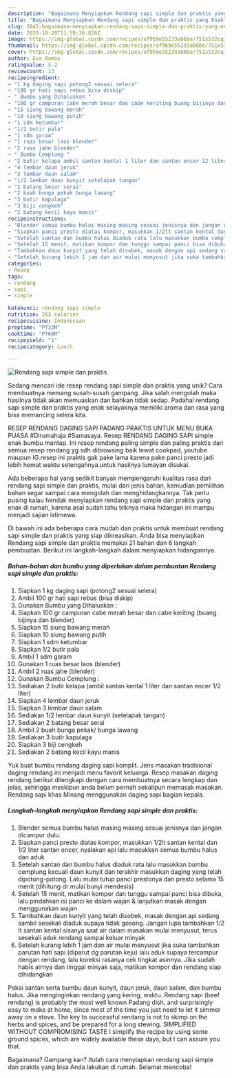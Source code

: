 ```yaml
---
description: "Bagaimana Menyiapkan Rendang sapi simple dan praktis yang Enak"
title: "Bagaimana Menyiapkan Rendang sapi simple dan praktis yang Enak"
slug: 3045-bagaimana-menyiapkan-rendang-sapi-simple-dan-praktis-yang-enak
date: 2020-10-20T11:59:36.826Z
image: https://img-global.cpcdn.com/recipes/af9b9e55233ab6be/751x532cq70/rendang-sapi-simple-dan-praktis-foto-resep-utama.jpg
thumbnail: https://img-global.cpcdn.com/recipes/af9b9e55233ab6be/751x532cq70/rendang-sapi-simple-dan-praktis-foto-resep-utama.jpg
cover: https://img-global.cpcdn.com/recipes/af9b9e55233ab6be/751x532cq70/rendang-sapi-simple-dan-praktis-foto-resep-utama.jpg
author: Eva Ramos
ratingvalue: 3.2
reviewcount: 13
recipeingredient:
- "1 kg daging sapi potong2 sesuai selera"
- "100 gr hati sapi rebus bisa diskip"
- " Bumbu yang Dihaluskan "
- "100 gr campuran cabe merah besar dan cabe keriting buang bijinya dan blender"
- "15 siung bawang merah"
- "10 siung bawang putih"
- "1 sdm ketumbar"
- "1/2 butir pala"
- "1 sdm garam"
- "1 ruas besar laos blender"
- "2 ruas jahe blender"
- " Bumbu Cemplung "
- "2 butir kelapa ambil santan kental 1 liter dan santan encer 12 liter"
- "4 lembar daun jeruk"
- "3 lembar daun salam"
- "1/2 lembar daun kunyit setelapak tangan"
- "2 batang besar serai"
- "2 buah bunga pekak bunga lawang"
- "3 butir kapulaga"
- "3 biji cengkeh"
- "2 batang kecil kayu manis"
recipeinstructions:
- "Blender semua bumbu halus masing masing sesuai jenisnya dan jangan dicampur dulu."
- "Siapkan panci presto diatas kompor, masukkan 1/2lt santan kental dan 1/2 liter santan encer, nyalakan api lalu masukkan semua bumbu halus dan aduk"
- "Setelah santan dan bumbu halus diaduk rata lalu masukkan bumbu cemplung kecuali daun kunyit dan terakhir masukkan daging yang telah dipotong-potong. Lalu mulai tutup panci prestonya dan presto selama 15 menit (dihitung dr mulai bunyi mendesis)"
- "Setelah 15 menit, matikan kompor dan tunggu sampai panci bisa dibuka, lalu pindahkan isi panci ke dalam wajan &amp; lanjutkan masak dengan menggunakan wajan"
- "Tambahkan daun kunyit yang telah disobek, masak dengan api sedang sambil sesekali diaduk supaya tidak gosong. Jangan lupa tambahkan 1/2 lt santan kental sisanya saat air dalam masakan mulai menyusut, terus sesekali aduk rendang sampai keluar minyak"
- "Setelah kurang lebih 1 jam dan air mulai menyusut jika suka tambahkan parutan hati sapi (diparut dg parutan keju) lalu aduk supaya tercampur dengan rendang, lalu koreksi rasanya cek tingkat asinnya. Jika sudah habis airnya dan tinggal minyak saja, matikan kompor dan rendang siap dihidangkan"
categories:
- Resep
tags:
- rendang
- sapi
- simple

katakunci: rendang sapi simple 
nutrition: 263 calories
recipecuisine: Indonesian
preptime: "PT33M"
cooktime: "PT60M"
recipeyield: "1"
recipecategory: Lunch

---
```



![Rendang sapi simple dan praktis](https://img-global.cpcdn.com/recipes/af9b9e55233ab6be/751x532cq70/rendang-sapi-simple-dan-praktis-foto-resep-utama.jpg)

Sedang mencari ide resep rendang sapi simple dan praktis yang unik? Cara membuatnya memang susah-susah gampang. Jika salah mengolah maka hasilnya tidak akan memuaskan dan bahkan tidak sedap. Padahal rendang sapi simple dan praktis yang enak selayaknya memiliki aroma dan rasa yang bisa memancing selera kita.

RESEP RENDANG DAGING SAPI PADANG PRAKTIS UNTUK MENU BUKA PUASA #Dirumahaja #Samasaya. Resep RENDANG DAGING SAPI simple enak bumbu mantap. Ini resep rendang paling simple dan paling praktis dari semua resep rendang yg sdh dibrowsing baik lewat cookpad, youtube maupun IG.resep ini praktis gak pake lama karena pake panci presto jadi lebih hemat waktu setengahnya.untuk hasilnya lumayan disukai.

Ada beberapa hal yang sedikit banyak mempengaruhi kualitas rasa dari rendang sapi simple dan praktis, mulai dari jenis bahan, kemudian pemilihan bahan segar sampai cara mengolah dan menghidangkannya. Tak perlu pusing kalau hendak menyiapkan rendang sapi simple dan praktis yang enak di rumah, karena asal sudah tahu triknya maka hidangan ini mampu menjadi sajian istimewa.


Di bawah ini ada beberapa cara mudah dan praktis untuk membuat rendang sapi simple dan praktis yang siap dikreasikan. Anda bisa menyiapkan Rendang sapi simple dan praktis memakai 21 bahan dan 6 langkah pembuatan. Berikut ini langkah-langkah dalam menyiapkan hidangannya.

<!--inarticleads1-->

##### Bahan-bahan dan bumbu yang diperlukan dalam pembuatan Rendang sapi simple dan praktis:

1. Siapkan 1 kg daging sapi (potong2 sesuai selera)
1. Ambil 100 gr hati sapi rebus (bisa diskip)
1. Gunakan  Bumbu yang Dihaluskan :
1. Siapkan 100 gr campuran cabe merah besar dan cabe keriting (buang bijinya dan blender)
1. Siapkan 15 siung bawang merah
1. Siapkan 10 siung bawang putih
1. Siapkan 1 sdm ketumbar
1. Siapkan 1/2 butir pala
1. Ambil 1 sdm garam
1. Gunakan 1 ruas besar laos (blender)
1. Ambil 2 ruas jahe (blender)
1. Gunakan  Bumbu Cemplung :
1. Sediakan 2 butir kelapa (ambil santan kental 1 liter dan santan encer 1/2 liter)
1. Siapkan 4 lembar daun jeruk
1. Siapkan 3 lembar daun salam
1. Sediakan 1/2 lembar daun kunyit (setelapak tangan)
1. Sediakan 2 batang besar serai
1. Ambil 2 buah bunga pekak/ bunga lawang
1. Sediakan 3 butir kapulaga
1. Siapkan 3 biji cengkeh
1. Sediakan 2 batang kecil kayu manis


Yuk buat bumbu rendang daging sapi komplit. Jens masakan tradisional daging rendang ini menjadi menu favorit keluarga. Resep masakan daging rendang berikut dilengkapi dengan cara membuatnya secara lengkap dan jelas, sehingga meskipun anda belum pernah sekalipun memasak masakan. Rendang sapi khas Minang menggunakan daging sapi bagian kepala. 

<!--inarticleads2-->

##### Langkah-langkah menyiapkan Rendang sapi simple dan praktis:

1. Blender semua bumbu halus masing masing sesuai jenisnya dan jangan dicampur dulu.
1. Siapkan panci presto diatas kompor, masukkan 1/2lt santan kental dan 1/2 liter santan encer, nyalakan api lalu masukkan semua bumbu halus dan aduk
1. Setelah santan dan bumbu halus diaduk rata lalu masukkan bumbu cemplung kecuali daun kunyit dan terakhir masukkan daging yang telah dipotong-potong. Lalu mulai tutup panci prestonya dan presto selama 15 menit (dihitung dr mulai bunyi mendesis)
1. Setelah 15 menit, matikan kompor dan tunggu sampai panci bisa dibuka, lalu pindahkan isi panci ke dalam wajan &amp; lanjutkan masak dengan menggunakan wajan
1. Tambahkan daun kunyit yang telah disobek, masak dengan api sedang sambil sesekali diaduk supaya tidak gosong. Jangan lupa tambahkan 1/2 lt santan kental sisanya saat air dalam masakan mulai menyusut, terus sesekali aduk rendang sampai keluar minyak
1. Setelah kurang lebih 1 jam dan air mulai menyusut jika suka tambahkan parutan hati sapi (diparut dg parutan keju) lalu aduk supaya tercampur dengan rendang, lalu koreksi rasanya cek tingkat asinnya. Jika sudah habis airnya dan tinggal minyak saja, matikan kompor dan rendang siap dihidangkan


Pakai santan serta bumbu daun kunyit, daun jeruk, daun salam, dan bumbu halus. Jika menginginkan rendang yang kering, waktu. Rendang sapi (beef rendang) is probably the most well known Padang dish, and surprisingly easy to make at home, since most of the time you just need to let it simmer away on a stove. The key to successful rendang is not to skimp on the herbs and spices, and be prepared for a long stewing. SIMPLIFIED WITHOUT COMPROMISING TASTE I simplify the recipe by using some ground spices, which are widely available these days, but I can assure you that. 

Bagaimana? Gampang kan? Itulah cara menyiapkan rendang sapi simple dan praktis yang bisa Anda lakukan di rumah. Selamat mencoba!

